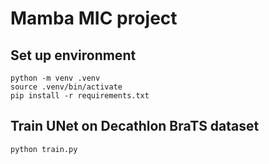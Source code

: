 # Mamba MIC project

## Set up environment

```shell
python -m venv .venv
source .venv/bin/activate
pip install -r requirements.txt
```

## Train UNet on Decathlon BraTS dataset

`python train.py`
